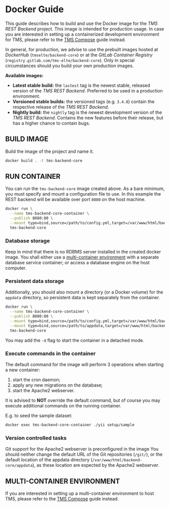 Docker Guide
==================

This guide describes how to build and use the Docker image for the *TMS REST Backend* project. This image is intended for production usage.
In case you are interested in setting up a containerized development environment for TMS, please refer to the [TMS Compose](https://gitlab.com/tms-elte/compose) guide instead.

In general, for production, we advise to use the prebuilt images hosted at *DockerHub* (`tmselte/backend-core`) or at the *GitLab Container Registry* (`registry.gitlab.com/tms-elte/backend-core`). Only in special circumstances should you build your own production images.

**Available images:**
 - **Latest stable build:** the `lastest` tag is the newest stable, released version of the *TMS REST Backend*. Preferred to be used in a production environment.
 - **Versioned stable builds:** the versioned tags (e.g. `3.4.0`) contain the respective release of the *TMS REST Backend*. 
 - **Nightly build:** the `nightly` tag is the newest development version of the *TMS REST Backend*. Contains the new features before their release, but has a higher chance to contain bugs.

BUILD IMAGE
------------------

Build the image of the project and name it.

```bash
docker build . -t tms-backend-core
```

RUN CONTAINER
------------------

You can run the `tms-backend-core` image created above. As a bare minimum, you must specify and mount a configuration file to use.
In this example the REST backend will be available over port `8080` on the host machine.

```bash
docker run \
  --name tms-backend-core-container \
  --publish 8080:80 \
  --mount type=bind,source=/path/to/config.yml,target=/var/www/html/backend-core/config.yml,readonly \
  tms-backend-core
```

### Database storage

Keep in mind that there is no RDBMS server installed in the created docker image. You shall either use a [multi-container environment](#multi-container-environment) with a separate database service container; or access a database engine on the host computer.

### Persistent data storage

Additionally, you should also mount a directory (or a Docker volume) for the `appdata` directory, so persistent data is kept separately from the container.

```bash
docker run \
  --name tms-backend-core-container \
  --publish 8080:80 \
  --mount type=bind,source=/path/to/config.yml,target=/var/www/html/backend-core/config.yml,readonly \
  --mount type=bind,source=/path/to/appdata,target=/var/www/html/backend-core/appdata \
  tms-backend-core
```

You may add the `-d` flag to start the container in a detached mode.

### Execute commands in the container

The default command for the image will perform 3 operations when starting a new container:

1. start the cron daemon;
2. apply any new migrations on the database;
3. start the Apache2 webserver.

It is advised to **NOT** override the default command, but of course you may execute additional commands on the running container.

E.g. to seed the sample dataset:  
```bash
docker exec tms-backend-core-container ./yii setup/sample
```

### Version controlled tasks

Git support for the Apache2 webserver is preconfigured in the image
You should neither change the default URL of the Git repositories (`/git/`), or the default location of the appdata directory (`/var/www/html/backend-core/appdata`), as these location are expected by the Apache2 webserver.

MULTI-CONTAINER ENVIRONMENT
------------------

If you are interested in setting up a multi-container environment to host TMS, please refer to the [TMS Compose](https://gitlab.com/tms-elte/compose) guide instead.
